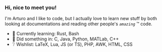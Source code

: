 ### Hi, nice to meet you!

I'm Arturo and I like to code, but I actually love to learn new stuff by both looking at documentations and reading other people's *`amazing`* ™️ code.

- 🌱 Currently learning: Rust, Bash
- 🌿 Did something in: C, Java, Python, MATLab, C++
- ❔ Wishlist: LaTeX, Lua, JS (or TS), PHP, AWK, HTML, CSS
